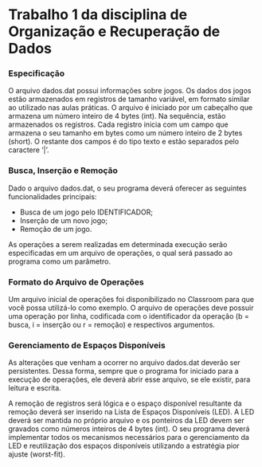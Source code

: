 # Trabalho 1 da disciplina de Organização e Recuperação de Dados

### Especificação
O arquivo dados.dat possui informações sobre jogos. Os dados dos jogos estão armazenados em registros de tamanho variável, em formato similar ao utilizado nas aulas práticas. O arquivo é iniciado por um cabeçalho que armazena um número inteiro de 4 bytes (int). Na sequência, estão armazenados os registros. Cada registro inicia com um campo que armazena o seu tamanho em bytes como um número inteiro de 2 bytes (short). O restante dos campos é do tipo texto e estão separados pelo caractere ‘|’.

### Busca, Inserção e Remoção
Dado o arquivo dados.dat, o seu programa deverá oferecer as seguintes funcionalidades principais:

- Busca de um jogo pelo IDENTIFICADOR;
- Inserção de um novo jogo;
- Remoção de um jogo.

As operações a serem realizadas em determinada execução serão especificadas em um arquivo de operações, o qual será passado ao programa como um parâmetro.

### Formato do Arquivo de Operações
Um arquivo inicial de operações foi disponibilizado no Classroom para que você possa utilizá-lo como exemplo. O arquivo de operações deve possuir uma operação por linha, codificada com o identificador da operação (b = busca, i = inserção ou r = remoção) e respectivos argumentos.

### Gerenciamento de Espaços Disponíveis
As alterações que venham a ocorrer no arquivo dados.dat deverão ser persistentes. Dessa forma, sempre que o programa for iniciado para a execução de operações, ele deverá abrir esse arquivo, se ele existir, para leitura e escrita.

A remoção de registros será lógica e o espaço disponível resultante da remoção deverá ser inserido na Lista de Espaços Disponíveis (LED). A LED deverá ser mantida no próprio arquivo e os ponteiros da LED devem ser gravados como números inteiros de 4 bytes (int). O seu programa deverá implementar todos os mecanismos necessários para o gerenciamento da LED e reutilização dos espaços disponíveis utilizando a estratégia pior ajuste (worst-fit).